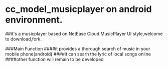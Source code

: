 # cc_model_musicplayer on android environment.

##it's a musicplayer based on NetEase Cloud MusicPlayer UI style,welcome to download,fork.

###Main Function
####it provides a thorough search of music in your mobile phone(android)
####it can searh the lyric of local songs online
####other function will remain to be developed


